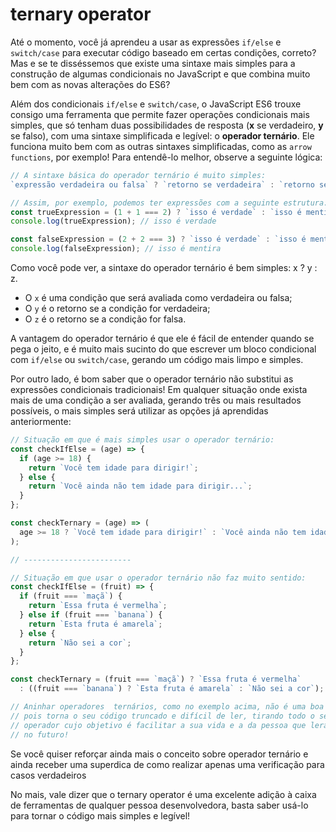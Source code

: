 # ternary operator

Até o momento, você já aprendeu a usar as expressões `if/else` e `switch/case` para executar código baseado em certas condições, correto? Mas e se te disséssemos que existe uma sintaxe mais simples para a construção de algumas condicionais no JavaScript e que combina muito bem com as novas alterações do ES6?

Além dos condicionais `if/else` e `switch/case`, o JavaScript ES6 trouxe consigo uma ferramenta que permite fazer operações condicionais mais simples, que só tenham duas possibilidades de resposta (**x** se verdadeiro, **y** se falso), com uma sintaxe simplificada e legível: o **operador ternário**. Ele funciona muito bem com as outras sintaxes simplificadas, como as `arrow functions`, por exemplo! Para entendê-lo melhor, observe a seguinte lógica:

~~~javascript
// A sintaxe básica do operador ternário é muito simples:
`expressão verdadeira ou falsa` ? `retorno se verdadeira` : `retorno se falsa`;

// Assim, por exemplo, podemos ter expressões com a seguinte estrutura:
const trueExpression = (1 + 1 === 2) ? `isso é verdade` : `isso é mentira`;
console.log(trueExpression); // isso é verdade

const falseExpression = (2 + 2 === 3) ? `isso é verdade` : `isso é mentira`;
console.log(falseExpression); // isso é mentira
~~~
Como você pode ver, a sintaxe do operador ternário é bem simples: x ? y : z.

- O `x` é uma condição que será avaliada como verdadeira ou falsa;
- O `y` é o retorno se a condição for verdadeira;
- O `z` é o retorno se a condição for falsa.

A vantagem do operador ternário é que ele é fácil de entender quando se pega o jeito, e é muito mais sucinto do que escrever um bloco condicional com `if/else` ou `switch/case`, gerando um código mais limpo e simples.

Por outro lado, é bom saber que o operador ternário não substitui as expressões condicionais tradicionais! Em qualquer situação onde exista mais de uma condição a ser avaliada, gerando três ou mais resultados possíveis, o mais simples será utilizar as opções já aprendidas anteriormente:

~~~javascript
// Situação em que é mais simples usar o operador ternário:
const checkIfElse = (age) => {
  if (age >= 18) {
    return `Você tem idade para dirigir!`;
  } else {
    return `Você ainda não tem idade para dirigir...`;
  }
};

const checkTernary = (age) => (
  age >= 18 ? `Você tem idade para dirigir!` : `Você ainda não tem idade para dirigir...`;
);

// ------------------------

// Situação em que usar o operador ternário não faz muito sentido:
const checkIfElse = (fruit) => {
  if (fruit === `maçã`) {
    return `Essa fruta é vermelha`;
  } else if (fruit === `banana`) {
    return `Esta fruta é amarela`;
  } else {
    return `Não sei a cor`;
  }
};

const checkTernary = (fruit === `maçã`) ? `Essa fruta é vermelha` 
  : ((fruit === `banana`) ? `Esta fruta é amarela` : `Não sei a cor`);

// Aninhar operadores  ternários, como no exemplo acima, não é uma boa prática,
// pois torna o seu código truncado e difícil de ler, tirando todo o sentido de um
// operador cujo objetivo é facilitar a sua vida e a da pessoa que lerá seu código
// no futuro!
~~~
Se você quiser reforçar ainda mais o conceito sobre operador ternário e ainda receber uma superdica de como realizar apenas uma verificação para casos verdadeiros

No mais, vale dizer que o ternary operator é uma excelente adição à caixa de ferramentas de qualquer pessoa desenvolvedora, basta saber usá-lo para tornar o código mais simples e legível!
